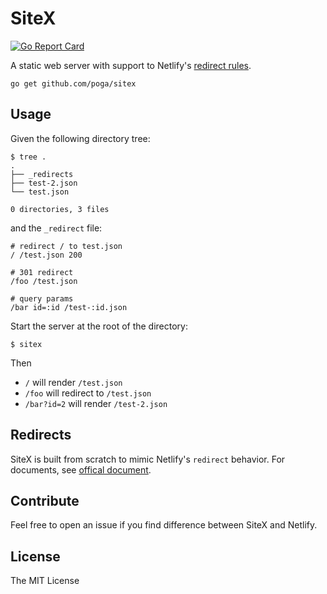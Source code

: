 # SiteX

[![Go Report Card](https://goreportcard.com/badge/github.com/poga/sitex)](https://goreportcard.com/report/github.com/poga/sitex)

A static web server with support to Netlify's [redirect rules](https://www.netlify.com/docs/redirects/).

`go get github.com/poga/sitex`

## Usage

Given the following directory tree:

```
$ tree .
.
├── _redirects
├── test-2.json
└── test.json

0 directories, 3 files
```

and the `_redirect` file:

```
# redirect / to test.json
/ /test.json 200

# 301 redirect
/foo /test.json

# query params
/bar id=:id /test-:id.json
```

Start the server at the root of the directory:

```
$ sitex
```

Then

* `/` will render `/test.json`
* `/foo` will redirect to `/test.json`
* `/bar?id=2` will render `/test-2.json`

## Redirects

SiteX is built from scratch to mimic Netlify's `redirect` behavior. For documents, see [offical document](https://www.netlify.com/docs/redirects/).

## Contribute

Feel free to open an issue if you find difference between SiteX and Netlify.

## License

The MIT License


